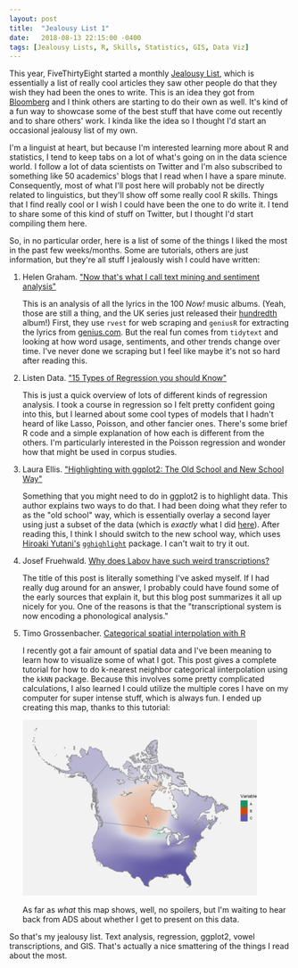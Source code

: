 ```yaml
---
layout: post
title:  "Jealousy List 1"
date:   2018-08-13 22:15:00 -0400
tags: [Jealousy Lists, R, Skills, Statistics, GIS, Data Viz]
---
```


This year, FiveThirtyEight started a monthly [Jealousy List](https://fivethirtyeight.com/tag/envy/), which is essentially a list of really cool articles they saw other people do that they wish they had been the ones to write. This is an idea they got from [Bloomberg](https://www.bloomberg.com/features/2017-jealousy-list/) and I think others are starting to do their own as well. It's kind of a fun way to showcase some of the best stuff that have come out recently and to share others' work. I kinda like the idea so I thought I'd start an occasional jealousy list of my own.

I'm a linguist at heart, but because I'm interested learning more about R and statistics, I tend to keep tabs on a lot of what's going on in the data science world. I follow a lot of data scientists on Twitter and I'm also subscribed to something like 50 academics' blogs that I read when I have a spare minute. Consequently, most of what I'll post here will probably not be directly related to linguistics, but they'll show off some really cool R skills. Things that I find really cool or I wish I could have been the one to do write it. I tend to share some of this kind of stuff on Twitter, but I thought I'd start compiling them here.

So, in no particular order, here is a list of some of the things I liked the most in the past few weeks/months. Some are tutorials, others are just information, but they're all stuff I jealously wish I could have written:

1. Helen Graham. ["Now that's what I call text mining and sentiment analysis"](https://helengraham.netlify.com/post/now-that-s-what-i-call-text-mining-and-sentiment-analysis/)

    This is an analysis of all the lyrics in the 100 *Now!* music albums. (Yeah, those are still a thing, and the UK series just released their [hundredth](http://www.nowmusic.com/album/now-100/) album!) First, they use `rvest` for web scraping and `geniusR` for extracting the lyrics from [genius.com](genius.com). But the real fun comes from `tidytext` and looking at how word usage, sentiments, and other trends change over time. I've never done we scraping but I feel like maybe it's not so hard after reading this.

1. Listen Data. ["15 Types of Regression you should Know"](https://www.listendata.com/2018/03/regression-analysis.html)

    This is just a quick overview of lots of different kinds of regression analysis. I took a course in regression so I felt pretty confident going into this, but I learned about some cool types of models that I hadn't heard of like Lasso, Poisson, and other fancier ones. There's some brief R code and a simple explanation of how each is different from the others. I'm particularly interested in the Poisson regression and wonder how that might be used in corpus studies.

1. Laura Ellis. ["Highlighting with ggplot2: The Old School and New School Way"](https://www.littlemissdata.com/blog/highlight)

    Something that you might need to do in ggplot2 is to highlight data. This author explains two ways to do that. I had been doing what they refer to as the "old school" way, which is essentially overlay a second layer using just a subset of the data (which is *exactly* what I did [here](ar-raising)). After reading this, I think I should switch to the new school way, which uses [Hiroaki Yutani's](https://note.mu/yutannihilation) [`gghighlight`](https://yutannihilation.github.io/gghighlight/articles/gghighlight.html) package. I can't wait to try it out.

1. Josef Fruehwald. [Why does Labov have such weird transcriptions?](https://val-systems.blogspot.com/2018/07/why-does-labov-have-such-weird.html)

    The title of this post is literally something I've asked myself. If I had really dug around for an answer, I probably could have found some of the early sources that explain it, but this blog post summarizes it all up nicely for you. One of the reasons is that the "transcriptional system is now encoding a phonological analysis." 

1. Timo Grossenbacher. [Categorical spatial interpolation with R](https://timogrossenbacher.ch/2018/03/categorical-spatial-interpolation-with-r/)

    I recently got a fair amount of spatial data and I've been meaning to learn how to visualize some of what I got. This post gives a complete tutorial for how to do k-nearest neighbor categorical iinterpolation using the `kkNN` package. Because this involves some pretty complicated calculations, I also learned I could utilize the multiple cores I have on my computer for super intense stuff, which is always fun. I ended up creating this map, thanks to this tutorial:

    <img src="/images/plots/map_raster.png" style="width: 30em;"/> 

    As far as *what* this map shows, well, no spoilers, but I'm waiting to hear back from ADS about whether I get to present on this data.

So that's my jealousy list. Text analysis, regression, ggplot2, vowel transcriptions, and GIS. That's actually a nice smattering of the things I read about the most. 